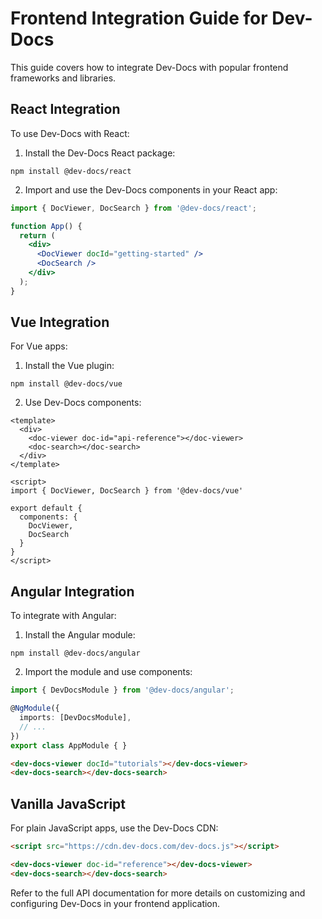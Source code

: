# Frontend Integration Guide for Dev-Docs

This guide covers how to integrate Dev-Docs with popular frontend frameworks and libraries.

## React Integration

To use Dev-Docs with React:

1. Install the Dev-Docs React package:

```
npm install @dev-docs/react
```

2. Import and use the Dev-Docs components in your React app:

```jsx
import { DocViewer, DocSearch } from '@dev-docs/react';

function App() {
  return (
    <div>
      <DocViewer docId="getting-started" />
      <DocSearch />
    </div>
  );
}
```

## Vue Integration

For Vue apps:

1. Install the Vue plugin:

```
npm install @dev-docs/vue
```

2. Use Dev-Docs components:

```vue
<template>
  <div>
    <doc-viewer doc-id="api-reference"></doc-viewer>
    <doc-search></doc-search>
  </div>
</template>

<script>
import { DocViewer, DocSearch } from '@dev-docs/vue'

export default {
  components: {
    DocViewer,
    DocSearch
  }
}
</script>
```

## Angular Integration

To integrate with Angular:

1. Install the Angular module:

```
npm install @dev-docs/angular
```

2. Import the module and use components:

```typescript
import { DevDocsModule } from '@dev-docs/angular';

@NgModule({
  imports: [DevDocsModule],
  // ...
})
export class AppModule { }
```

```html
<dev-docs-viewer docId="tutorials"></dev-docs-viewer>
<dev-docs-search></dev-docs-search>
```

## Vanilla JavaScript

For plain JavaScript apps, use the Dev-Docs CDN:

```html
<script src="https://cdn.dev-docs.com/dev-docs.js"></script>

<dev-docs-viewer doc-id="reference"></dev-docs-viewer>
<dev-docs-search></dev-docs-search>
```

Refer to the full API documentation for more details on customizing and configuring Dev-Docs in your frontend application.